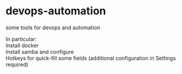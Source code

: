 # devops-automation
some tools for devops and automation

In particular:<br>
Install docker<br>
Install samba and configure<br>
Hotkeys for quick-fill some fields (additional configuration in Settings required)
